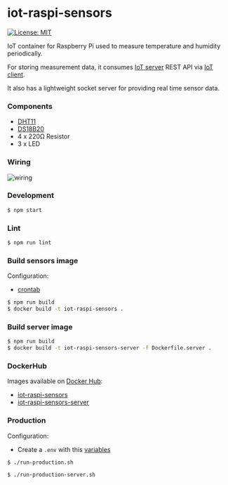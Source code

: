 # iot-raspi-sensors

[![License: MIT](https://img.shields.io/badge/License-MIT-yellow.svg)](https://opensource.org/licenses/MIT)

IoT container for Raspberry Pi used to measure temperature and humidity periodically.
 
For storing measurement data, it consumes [IoT server](https://github.com/mmontes11/iot-server) REST API via [IoT client](https://github.com/mmontes11/iot-client).

It also has a lightweight socket server for providing real time sensor data.

### Components

* [DHT11](https://www.adafruit.com/product/386)
* [DS18B20](https://www.adafruit.com/product/381)
* 4 x 220Ω Resistor
* 3 x LED

### Wiring

![wiring](https://raw.githubusercontent.com/mmontes11/iot-raspi-sensors/develop/wiring/wiring.png)

### Development

```bash
$ npm start
```

### Lint

```bash
$ npm run lint
```

### Build sensors image

Configuration:

* [crontab](https://github.com/mmontes11/iot-raspi-sensors/blob/develop/scripts/crontab)

```bash
$ npm run build
$ docker build -t iot-raspi-sensors .
```

### Build server image

```bash
$ npm run build
$ docker build -t iot-raspi-sensors-server -f Dockerfile.server .
```

### DockerHub

Images available on [Docker Hub](https://hub.docker.com/):

* [iot-raspi-sensors](https://hub.docker.com/r/mmontes11/iot-raspi-sensors/)
* [iot-raspi-sensors-server](https://hub.docker.com/r/mmontes11/iot-raspi-sensors-server/)


### Production

Configuration:

* Create a `.env` with this [variables](https://github.com/mmontes11/iot-raspi-sensors/blob/develop/src/config/production.js)


```bash
$ ./run-production.sh
```

```bash
$ ./run-production-server.sh
```
